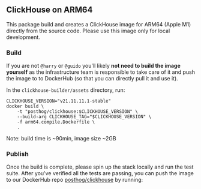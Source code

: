 ## ClickHouse on ARM64

This package build and creates a ClickHouse image for ARM64 (Apple M1) directly from the source code. Please use this image only for local development.

### Build
If you are not `@harry` or `@guido` you'll likely **not need to build the image yourself** as the infrastructure team is responsible to take care of it and push the image to to DockerHub (so that you can directly pull it and use it).

In the `clickhouse-builder/assets` directory, run:

```shell
CLICKHOUSE_VERSION="v21.11.11.1-stable"
docker build \
    -t "posthog/clickhouse:$CLICKHOUSE_VERSION" \
    --build-arg CLICKHOUSE_TAG="$CLICKHOUSE_VERSION" \
    -f arm64.compile.Dockerfile \
    .
```

Note: build time is ~90min, image size ~2GB

### Publish
Once the build is complete, please spin up the stack locally and run the test suite. After you've verified all the tests are passing, you can push the image to our DockerHub repo [posthog/clickhouse](https://hub.docker.com/repository/docker/posthog/clickhouse) by running:
